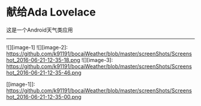 # 献给Ada Lovelace
这是一个Android天气类应用

---- 
![][image-1]
![][image-2]:	https://github.com/k91191/bocaiWeather/blob/master/screenShots/Screenshot_2016-06-21-12-35-18.png
![][image-3]:  https://github.com/k91191/bocaiWeather/blob/master/screenShots/Screenshot_2016-06-21-12-35-46.png

[[image-1]]:	https://github.com/k91191/bocaiWeather/blob/master/screenShots/Screenshot_2016-06-21-12-35-00.png